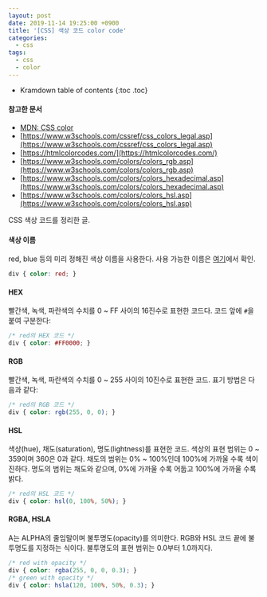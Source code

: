 ```yaml
---
layout: post
date: 2019-11-14 19:25:00 +0900
title: '[CSS] 색상 코드 color code'
categories:
  - css
tags:
  - css
  - color
---
```


* Kramdown table of contents
{:toc .toc}

#### 참고한 문서

- [MDN: CSS color](https://developer.mozilla.org/ko/docs/Web/CSS/color)
- [https://www.w3schools.com/cssref/css_colors_legal.asp](https://www.w3schools.com/cssref/css_colors_legal.asp)
- [https://htmlcolorcodes.com/](https://htmlcolorcodes.com/)
- [https://www.w3schools.com/colors/colors_rgb.asp](https://www.w3schools.com/colors/colors_rgb.asp)
- [https://www.w3schools.com/colors/colors_hexadecimal.asp](https://www.w3schools.com/colors/colors_hexadecimal.asp)
- [https://www.w3schools.com/colors/colors_hsl.asp](https://www.w3schools.com/colors/colors_hsl.asp)

CSS 색상 코드를 정리한 글.

#### 색상 이름

red, blue 등의 미리 정해진 색상 이름을 사용한다. 사용 가능한 이름은 [여기](https://www.w3schools.com/colors/colors_names.asp)에서 확인.

```css
div { color: red; }
```

#### HEX

빨간색, 녹색, 파란색의 수치를 0 \~ FF 사이의 16진수로 표현한 코드다. 코드 앞에 `#`을 붙여 구분한다:

```css
/* red의 HEX 코드 */
div { color: #FF0000; }
```

#### RGB

빨간색, 녹색, 파란색의 수치를 0 \~ 255 사이의 10진수로 표현한 코드. 표기 방법은 다음과 같다:

```css
/* red의 RGB 코드 */
div { color: rgb(255, 0, 0); }
```

#### HSL

색상(hue), 채도(saturation), 명도(lightness)를 표현한 코드. 색상의 표현 범위는 0 \~ 359이며 360은 0과 같다. 채도의 범위는 0% \~ 100%인데 100%에 가까울 수록 색이 진하다. 명도의 범위는 채도와 같으며, 0%에 가까울 수록 어둡고 100%에 가까울 수록 밝다.

```css
/* red의 HSL 코드 */
div { color: hsl(0, 100%, 50%); }
```

#### RGBA, HSLA

A는 ALPHA의 줄임말이며 불투명도(opacity)를 의미한다. RGB와 HSL 코드 끝에 불투명도를 지정하는 식이다. 불투명도의 표현 범위는 0.0부터 1.0까지다.

```css
/* red with opacity */
div { color: rgba(255, 0, 0, 0.3); }
/* green with opacity */
div { color: hsla(120, 100%, 50%, 0.3); }
```
